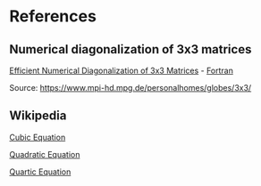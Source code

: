 # References
## Numerical diagonalization of 3x3 matrices
[Efficient Numerical Diagonalization of 3x3 Matrices](https://github.com/PDCNotes/CubicPolynomial/blob/main/References/Efficient%20Numerical%20Diagonalization%20of%203x3%20Matrices.pdf) - [Fortran](https://github.com/PDCNotes/CubicPolynomial/blob/main/References/3x3-F.tar.gz)

Source: https://www.mpi-hd.mpg.de/personalhomes/globes/3x3/

## Wikipedia
[Cubic Equation](https://en.wikipedia.org/wiki/Cubic_equation)

[Quadratic Equation](https://en.wikipedia.org/wiki/Quadratic_equation)

[Quartic Equation](https://en.wikipedia.org/wiki/Quartic_equation)
